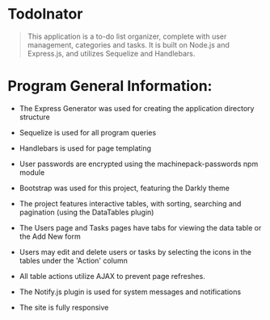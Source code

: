 # TodoInator

> This application is a to-do list organizer, complete with user management, categories and tasks.  It is built on Node.js and Express.js, and utilizes Sequelize and Handlebars.

# Program General Information:

 * The Express Generator was used for creating the application directory structure

 * Sequelize is used for all program queries

 * Handlebars is used for page templating

 * User passwords are encrypted using the machinepack-passwords npm module

 * Bootstrap was used for this project, featuring the Darkly theme

 * The project features interactive tables, with sorting, searching and pagination (using the DataTables plugin)

 * The Users page and Tasks pages have tabs for viewing the data table or the Add New form

 * Users may edit and delete users or tasks by selecting the icons in the tables under the 'Action' column

 * All table actions utilize AJAX to prevent page refreshes.

 * The Notify.js plugin is used for system messages and notifications

 * The site is fully responsive